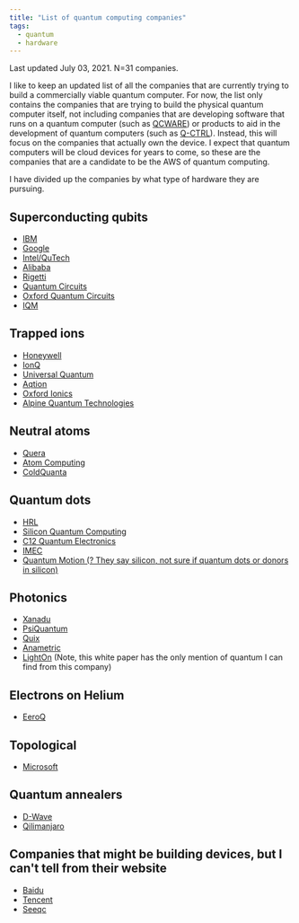 ```yaml
---
title: "List of quantum computing companies"
tags:
  - quantum
  - hardware
---
```


Last updated July 03, 2021. N=31 companies.

I like to keep an updated list of all the companies that are currently trying to build a commercially viable quantum computer. For now, the list only contains the companies that are trying to build the physical quantum computer itself, not including companies that are developing software that runs on a quantum computer (such as [QCWARE](https://qcware.com/)) or products to aid in the development of quantum computers (such as [Q-CTRL](https://q-ctrl.com/products/)). Instead, this will focus on the companies that actually own the device. I expect that quantum computers will be cloud devices for years to come, so these are the companies that are a candidate to be the AWS of quantum computing.

I have divided up the companies by what type of hardware they are pursuing.

## Superconducting qubits
- [IBM](https://www.ibm.com/quantum-computing/)
- [Google](https://research.google/teams/applied-science/quantum/)
- [Intel/QuTech](https://www.intel.com/content/www/us/en/research/quantum-computing.html)
- [Alibaba](https://damo.alibaba.com/labs/quantum)
- [Rigetti](https://www.rigetti.com/)
- [Quantum Circuits](https://quantumcircuits.com/)
- [Oxford Quantum Circuits](https://oxfordquantumcircuits.com/story)
- [IQM](https://www.meetiqm.com/)

## Trapped ions
- [Honeywell](https://www.honeywell.com/us/en/company/quantum)
- [IonQ](https://ionq.com/)
- [Universal Quantum](https://universalquantum.com/)
- [Aqtion](https://www.aqtion.eu/)
- [Oxford Ionics](https://www.oxionics.com/)
- [Alpine Quantum Technologies](https://www.aqt.eu/)

## Neutral atoms
- [Quera](https://www.quera-computing.com/)
- [Atom Computing](https://www.atom-computing.com/)
- [ColdQuanta](https://www.coldquanta.com/#)

## Quantum dots
- [HRL](https://quantum.hrl.com/)
- [Silicon Quantum Computing](https://sqc.com.au/)
- [C12 Quantum Electronics](https://www.linkedin.com/company/c12-quantum-electronics/)
- [IMEC](https://www.imec-int.com/en/quantum-computing)
- [Quantum Motion (? They say silicon, not sure if quantum dots or donors in silicon)](https://quantummotion.tech/)

## Photonics
- [Xanadu](https://www.xanadu.ai/)
- [PsiQuantum](https://psiquantum.com/)
- [Quix](https://www.quix.nl/)
- [Anametric](https://anametric.com/)
- [LightOn](https://lighton.ai/wp-content/uploads/2020/10/White-Paper.pdf) (Note, this white paper has the only mention of quantum I can find from this company)

## Electrons on Helium
- [EeroQ](https://www.eeroq.com/)

## Topological
- [Microsoft](https://cloudblogs.microsoft.com/quantum/2018/06/06/the-microsoft-approach-to-quantum-computing/)

## Quantum annealers
- [D-Wave](https://www.dwavesys.com/)
- [Qilimanjaro](http://www.qilimanjaro.tech/about/)

## Companies that might be building devices, but I can't tell from their website
- [Baidu](http://research.baidu.com/Research_Areas/index-view?id=75)
- [Tencent](https://quantum.tencent.com/en-us/)
- [Seeqc](https://seeqc.com/innovation/dqm-system-on-a-chip/)